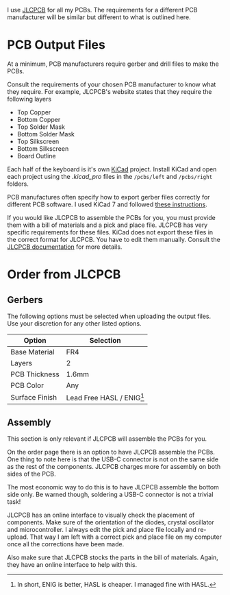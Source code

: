 I use [JLCPCB](https://jlcpcb.com/) for all my PCBs.
The requirements for a different PCB manufacturer will be similar but different to what is outlined here.

# PCB Output Files

At a minimum, PCB manufacturers require gerber and drill files to make the PCBs.

Consult the requirements of your chosen PCB manufacturer to know what they require.
For example, JLCPCB's website states that they require the following layers
* Top Copper
* Bottom Copper
* Top Solder Mask
* Bottom Solder Mask
* Top Silkscreen
* Bottom Silkscreen
* Board Outline

Each half of the keyboard is it's own [KiCad](https://www.kicad.org/) project.
Install KiCad and open each project using the *.kicad_pro* files in the `/pcbs/left` and `/pcbs/right` folders.

PCB manufactures often specify how to export gerber files correctly for different PCB software.
I used KiCad 7 and followed [these instructions](https://jlcpcb.com/help/article/how-to-generate-gerber-and-drill-files-in-kicad-7).

If you would like JLCPCB to assemble the PCBs for you, you must provide them with a bill of materials and a pick and place file.
JLCPCB has very specific requirements for these files.
KiCad does not export these files in the correct format for JLCPCB.
You have to edit them manually.
Consult the [JLCPCB documentation](https://jlcpcb.com/help/article/How-to-generate-the-BOM-and-Centroid-file-from-KiCAD) for more details.

# Order from JLCPCB

## Gerbers
The following options must be selected when uploading the output files.
Use your discretion for any other listed options.

| Option              | Selection              |
| ------------------- | ---------------------- |
| Base Material       | FR4                       |
| Layers              | 2                         |
| PCB Thickness       | 1.6mm                     |
| PCB Color           | Any                       |
| Surface Finish      | Lead Free HASL / ENIG[^1] |

## Assembly
This section is only relevant if JLCPCB will assemble the PCBs for you.

On the order page there is an option to have JLCPCB assemble the PCBs.
One thing to note here is that the USB-C connector is not on the same side as the rest of the components.
JLCPCB charges more for assembly on both sides of the PCB.

The most economic way to do this is to have JLCPCB assemble the bottom side only.
Be warned though, soldering a USB-C connector is not a trivial task!

JLCPCB has an online interface to visually check the placement of components.
Make sure of the orientation of the diodes, crystal oscillator and microcontroller.
I always edit the pick and place file locally and re-upload.
That way I am left with a correct pick and place file on my computer once all the corrections have been made.

Also make sure that JLCPCB stocks the parts in the bill of materials.
Again, they have an online interface to help with this.

[^1]: In short, ENIG is better, HASL is cheaper. I managed fine with HASL.
